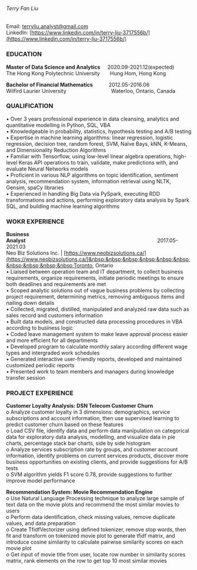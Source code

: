 ######   Terry Fan Liu
Email: terryliu.analyst@gmail.com  
LinkedIn: [https://www.linkedin.com/in/terry-liu-3717556b/](https://www.linkedin.com/in/terry-liu-3717556b/)

### EDUCATION  
**Master of Data Science and Analytics**&nbsp;&nbsp;&nbsp;&nbsp;&nbsp;2020.09-2021.12(expected)  
The Hong Kong Polytechnic University&nbsp;&nbsp;&nbsp;&nbsp;&nbsp;&nbsp;&nbsp;Hung Hom, Hong Kong  

**Bachelor of Financial Mathematics**&nbsp;&nbsp;&nbsp;&nbsp;&nbsp;&nbsp;&nbsp;&nbsp;&nbsp;&nbsp;&nbsp;2012.05-2016.06  
Wilfird Laurier University&nbsp;&nbsp;&nbsp;&nbsp;&nbsp;&nbsp;&nbsp;&nbsp;&nbsp;&nbsp;&nbsp;&nbsp;&nbsp;&nbsp;&nbsp;&nbsp;&nbsp;&nbsp;&nbsp;&nbsp;&nbsp;&nbsp;&nbsp;&nbsp;&nbsp;&nbsp;&nbsp;&nbsp;&nbsp;&nbsp;&nbsp;Waterloo, Ontario, Canada  



### QUALIFICATION  
•	Over 3 years professional experience in data cleansing, analytics and quantitative modelling in Python, SQL, VBA  
•	Knowledgeable in probability, statistics, hypothesis testing and A/B testing  
•	Expertise in machine learning algorithms: linear regression, logistic regression, decision tree, random forest, SVM, Naïve Bays, kNN, K-Means, and Dimensionality Reduction Algorithms  
•	Familiar with Tensorflow, using low-level linear algebra operations, high-level Keras API operations to train, validate, make predictions with, and evaluate Neural Networks models  
•	Proficient in various NLP algorithms on topic identification, sentiment analysis, recommendation system, information retrieval using NLTK, Gensim, spaCy libraries  
•	Experienced in handling Big Data via PySpark, executing RDD transformations and actions, performing exploratory data analysis by Spark SQL, and building machine learning algorithms  



### WOKR EXPERIENCE  
**Business Analyst**&nbsp;&nbsp;&nbsp;&nbsp;&nbsp;&nbsp;&nbsp;&nbsp;&nbsp;&nbsp;&nbsp;&nbsp;&nbsp;&nbsp;&nbsp;&nbsp;&nbsp;&nbsp;&nbsp;&nbsp;&nbsp;&nbsp;&nbsp;&nbsp;&nbsp;&nbsp;&nbsp;&nbsp;&nbsp;&nbsp;&nbsp;&nbsp;&nbsp;&nbsp;&nbsp;&nbsp;&nbsp;&nbsp;&nbsp;&nbsp;&nbsp;&nbsp;&nbsp;&nbsp;&nbsp;&nbsp;&nbsp;&nbsp;&nbsp;&nbsp;&nbsp;&nbsp;&nbsp;&nbsp;&nbsp;&nbsp;&nbsp;&nbsp;&nbsp;&nbsp;&nbsp;&nbsp;&nbsp;&nbsp;&nbsp;&nbsp;&nbsp;&nbsp;&nbsp;&nbsp;&nbsp;&nbsp;&nbsp;&nbsp;&nbsp;&nbsp;&nbsp;&nbsp;&nbsp;&nbsp;&nbsp;&nbsp;&nbsp;&nbsp;&nbsp;&nbsp;&nbsp;&nbsp;&nbsp;&nbsp;&nbsp;2017.05-2021.03  
Neo Biz Solutions Inc. | [https://www.neobizsolutions.ca/](https://www.neobizsolutions.ca/)&nbsp;&nbsp;&nbsp;&nbsp;&nbsp;&nbsp;&nbsp;&nbsp;&nbsp;&nbsp;Toronto, Ontario  
•	Liaised between operation team and IT department, to collect business requirements, organize requirements, initiate periodic meetings to ensure both deadlines and requirements are met  
•	Scoped analytic solutions out of vague business problems by collecting project requirement, determining metrics, removing ambiguous items and nailing down details  
•	Collected, migrated, distilled, manipulated and analyzed raw data such as sales record and customers information  
•	Built data models, and constructed data processing procedures in VBA according to business logic  
•	Coded leave management system to make leave approval process easier and more efficient for all departments  
•	Developed program to calculate monthly salary according different wage types and intergraded work schedules  
•	Generated interactive user-friendly reports, developed and maintained customized periodic reports  
•	Presented work to team members and managers during knowledge transfer session  



### PROJECT EXPERIENCE  
**Customer Loyalty Analysis: DSN Telecom Customer Churn**  
o	Analyze customer loyalty in 3 dimensions: demographics, service subscriptions and account information, then use supervised learning to predict customer churn based on these features  
o	Load CSV file, identify data and perform data manipulation on categorical data for exploratory data analysis, modelling, and visualize data in pie charts, percentage stack bar charts, side by side histogram  
o	Analyze services subscription rate by groups, and customer account information, identify problems on current services products, discover more business opportunities on existing clients, and provide suggestions for A/B tests  
o	SVM algorithm yields F1 score 0.78, provide suggestions to further improve model performance  

**Recommendation System: Movie Recommendation Engine**  
o	Use Natural Language Processing technique to analyze large sample of text data on the movie plots and recommend the most similar movies to users  
o	Perform data identification, check missing values, remove duplicate values, and data preparation  
o	Create TfidfVectorizer using defined tokenizer, remove stop words, then fit and transform on tokenized movie plot to generate tfidf matrix, and introduce cosine similarity to calculate pairwise similarity scores on each movie plot  
o	Get input of movie title from user, locate row number in similarity scores matrix, rank elements on the row to get top 10 most similar movies  

